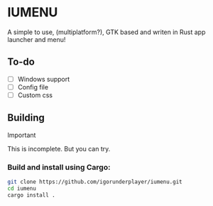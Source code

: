 # IUMENU

A simple to use, (multiplatform?), GTK based and writen in Rust app launcher and menu!


## To-do

- [ ] Windows support
- [ ] Config file
- [ ] Custom css

## Building

> [!IMPORTANT]  
> This is incomplete. But you can try.


### Build and install using Cargo:
```sh
git clone https://github.com/igorunderplayer/iumenu.git
cd iumenu
cargo install .
```
